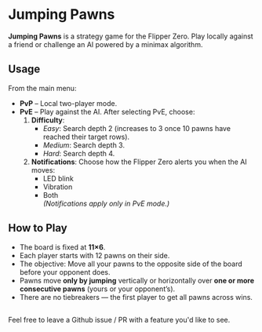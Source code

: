 # Jumping Pawns  

**Jumping Pawns** is a strategy game for the Flipper Zero. Play locally against a friend or challenge an AI powered by a minimax algorithm.  

## Usage  
From the main menu:  
- **PvP** – Local two-player mode.  
- **PvE** – Play against the AI. After selecting PvE, choose:  
  1. **Difficulty**:  
     - *Easy*: Search depth 2 (increases to 3 once 10 pawns have reached their target rows).  
     - *Medium*: Search depth 3.  
     - *Hard*: Search depth 4.  
  2. **Notifications**: Choose how the Flipper Zero alerts you when the AI moves:  
     - LED blink  
     - Vibration  
     - Both  
     *(Notifications apply only in PvE mode.)*  

## How to Play  
- The board is fixed at **11×6**.  
- Each player starts with 12 pawns on their side.  
- The objective: Move all your pawns to the opposite side of the board before your opponent does.  
- Pawns move **only by jumping** vertically or horizontally over **one or more consecutive pawns** (yours or your opponent’s).  
- There are no tiebreakers — the first player to get all pawns across wins.  

##
Feel free to leave a Github issue / PR with a feature you'd like to see.
##
